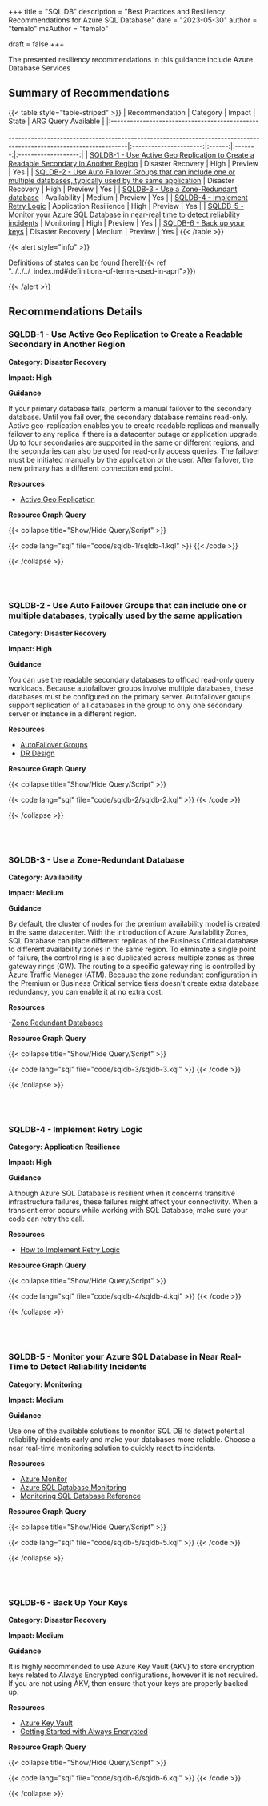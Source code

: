 +++
title = "SQL DB"
description = "Best Practices and Resiliency Recommendations for Azure SQL Database"
date = "2023-05-30"
author = "temalo"
msAuthor = "temalo"

draft = false
+++

The presented resiliency recommendations in this guidance include Azure Database Services

## Summary of Recommendations

{{< table style="table-striped" >}}
| Recommendation                                                                                                                                                                                                                                 |        Category        | Impact |  State  | ARG Query Available |
|:-----------------------------------------------------------------------------------------------------------------------------------------------------------------------------------------------------------------------------------------------|:----------------------:|:------:|:-------:|:-------------------:|
| [SQLDB-1 - Use Active Geo Replication to Create a Readable Secondary in Another Region](#sqldb-1---use-active-geo-replication-to-create-a-readable-secondary-in-another-region)                                                                |   Disaster Recovery    |  High  | Preview |         Yes         |
| [SQLDB-2 - Use Auto Failover Groups that can include one or multiple databases, typically used by the same application](#sqldb-2---use-auto-failover-groups-that-can-include-one-or-multiple-databases-typically-used-by-the-same-application) |   Disaster Recovery    |  High  | Preview |         Yes         |
| [SQLDB-3 - Use a Zone-Redundant database](#sqldb-3---use-a-zone-redundant-database)                                                                                                                                                            |      Availability      | Medium | Preview |         Yes         |
| [SQLDB-4 - Implement Retry Logic](#sqldb-4---implement-retry-logic)                                                                                                                                                                            | Application Resilience |  High  | Preview |         Yes         |
| [SQLDB-5 - Monitor your Azure SQL Database in near-real time to detect reliability incidents](#sqldb-5---monitor-your-azure-sql-database-in-near-real-time-to-detect-reliability-incidents)                                                    |       Monitoring       |  High  | Preview |         Yes         |
| [SQLDB-6 - Back up your keys](#sqldb-6---back-up-your-keys)                                                                                                                                                                                    |   Disaster Recovery    | Medium | Preview |         Yes         |
{{< /table >}}

{{< alert style="info" >}}

Definitions of states can be found [here]({{< ref "../../../_index.md#definitions-of-terms-used-in-aprl">}})

{{< /alert >}}

## Recommendations Details

### SQLDB-1 - Use Active Geo Replication to Create a Readable Secondary in Another Region

**Category: Disaster Recovery**

**Impact: High**

**Guidance**

If your primary database fails, perform a manual failover to the secondary database. Until you fail over, the secondary database remains read-only. Active geo-replication enables you to create readable replicas and manually failover to any replica if there is a datacenter outage or application upgrade. Up to four secondaries are supported in the same or different regions, and the secondaries can also be used for read-only access queries. The failover must be initiated manually by the application or the user. After failover, the new primary has a different connection end point.

**Resources**

- [Active Geo Replication](https://learn.microsoft.com/en-us/azure/azure-sql/database/active-geo-replication-overview)

**Resource Graph Query**

{{< collapse title="Show/Hide Query/Script" >}}

{{< code lang="sql" file="code/sqldb-1/sqldb-1.kql" >}} {{< /code >}}

{{< /collapse >}}

<br><br>

### SQLDB-2 - Use Auto Failover Groups that can include one or multiple databases, typically used by the same application

**Category: Disaster Recovery**

**Impact: High**

**Guidance**

You can use the readable secondary databases to offload read-only query workloads. Because autofailover groups involve multiple databases, these databases must be configured on the primary server. Autofailover groups support replication of all databases in the group to only one secondary server or instance in a different region.

**Resources**

- [AutoFailover Groups](https://learn.microsoft.com/en-us/azure/azure-sql/database/auto-failover-group-overview?tabs=azure-powershell)
- [DR Design](https://learn.microsoft.com/en-us/azure/azure-sql/database/designing-cloud-solutions-for-disaster-recovery)

**Resource Graph Query**

{{< collapse title="Show/Hide Query/Script" >}}

{{< code lang="sql" file="code/sqldb-2/sqldb-2.kql" >}} {{< /code >}}

{{< /collapse >}}

<br><br>

### SQLDB-3 - Use a Zone-Redundant Database

**Category: Availability**

**Impact: Medium**

**Guidance**

By default, the cluster of nodes for the premium availability model is created in the same datacenter. With the introduction of Azure Availability Zones, SQL Database can place different replicas of the Business Critical database to different availability zones in the same region. To eliminate a single point of failure, the control ring is also duplicated across multiple zones as three gateway rings (GW). The routing to a specific gateway ring is controlled by Azure Traffic Manager (ATM). Because the zone redundant configuration in the Premium or Business Critical service tiers doesn't create extra database redundancy, you can enable it at no extra cost.

**Resources**

-[Zone Redundant Databases](https://learn.microsoft.com/en-us/azure/azure-sql/database/high-availability-sla)

**Resource Graph Query**

{{< collapse title="Show/Hide Query/Script" >}}

{{< code lang="sql" file="code/sqldb-3/sqldb-3.kql" >}} {{< /code >}}

{{< /collapse >}}

<br><br>

### SQLDB-4 - Implement Retry Logic

**Category: Application Resilience**

**Impact: High**

**Guidance**

Although Azure SQL Database is resilient when it concerns transitive infrastructure failures, these failures might affect your connectivity. When a transient error occurs while working with SQL Database, make sure your code can retry the call.

**Resources**

- [How to Implement Retry Logic](https://learn.microsoft.com/en-us/azure/azure-sql/database/troubleshoot-common-connectivity-issues)

**Resource Graph Query**

{{< collapse title="Show/Hide Query/Script" >}}

{{< code lang="sql" file="code/sqldb-4/sqldb-4.kql" >}} {{< /code >}}

{{< /collapse >}}

<br><br>

### SQLDB-5 - Monitor your Azure SQL Database in Near Real-Time to Detect Reliability Incidents

**Category: Monitoring**

**Impact: Medium**

**Guidance**

Use one of the available solutions to monitor SQL DB to detect potential reliability incidents early and make your databases more reliable. Choose a near real-time monitoring solution to quickly react to incidents.

**Resources**

- [Azure Monitor](https://learn.microsoft.com/en-us/azure/azure-monitor/insights/azure-sql#analyze-data-and-create-alerts)
- [Azure SQL Database Monitoring](https://learn.microsoft.com/en-us/azure/azure-sql/database/monitoring-sql-database-azure-monitor)
- [Monitoring SQL Database Reference](https://learn.microsoft.com/en-us/azure/azure-sql/database/monitoring-sql-database-azure-monitor-reference)

**Resource Graph Query**

{{< collapse title="Show/Hide Query/Script" >}}

{{< code lang="sql" file="code/sqldb-5/sqldb-5.kql" >}} {{< /code >}}

{{< /collapse >}}

<br><br>

### SQLDB-6 - Back Up Your Keys

**Category: Disaster Recovery**

**Impact: Medium**

**Guidance**

It is highly recommended to use Azure Key Vault (AKV) to store encryption keys related to Always Encrypted configurations, however it is not required. If you are not using AKV, then ensure that your keys are properly backed up.

**Resources**

- [Azure Key Vault](https://learn.microsoft.com/en-us/azure/key-vault/general/overview)
- [Getting Started with Always Encrypted](https://learn.microsoft.com/en-us/azure/azure-sql/database/always-encrypted-landing?view=azuresql)

**Resource Graph Query**

{{< collapse title="Show/Hide Query/Script" >}}

{{< code lang="sql" file="code/sqldb-6/sqldb-6.kql" >}} {{< /code >}}

{{< /collapse >}}

<br><br>
